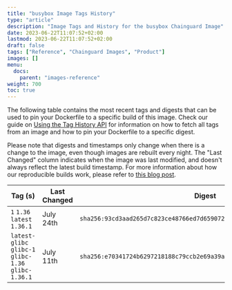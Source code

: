 ```yaml
---
title: "busybox Image Tags History"
type: "article"
description: "Image Tags and History for the busybox Chainguard Image"
date: 2023-06-22T11:07:52+02:00
lastmod: 2023-06-22T11:07:52+02:00
draft: false
tags: ["Reference", "Chainguard Images", "Product"]
images: []
menu:
  docs:
    parent: "images-reference"
weight: 700
toc: true
---
```


The following table contains the most recent tags and digests that can be used to pin your Dockerfile to a specific build of this image. Check our guide on [Using the Tag History API](/chainguard/chainguard-images/using-the-tag-history-api/) for information on how to fetch all tags from an image and how to pin your Dockerfile to a specific digest.

Please note that digests and timestamps only change when there is a change to the image, even though images are rebuilt every night. The "Last Changed" column indicates when the image was last modified, and doesn't always reflect the latest build timestamp. For more information about how our reproducible builds work, please refer to [this blog post](https://www.chainguard.dev/unchained/reproducing-chainguards-reproducible-image-builds).

| Tag (s)                                               | Last Changed | Digest                                                                    |
|-------------------------------------------------------|--------------|---------------------------------------------------------------------------|
|  `1` `1.36` `latest` `1.36.1`                         | July 24th    | `sha256:93cd3aad265d7c823ce48766ed7d659072577260012d8bc6cc4202f1ea13f1e2` |
|  `latest-glibc` `glibc-1` `glibc-1.36` `glibc-1.36.1` | July 11th    | `sha256:e70341724b6297218188c79ccb2e69a39ac61775fa943a500d02c2e9c867566b` |
